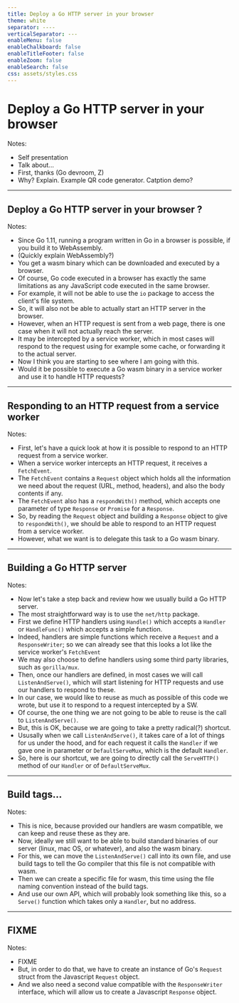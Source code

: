 ```yaml
---
title: Deploy a Go HTTP server in your browser
theme: white
separator: ----
verticalSeparator: ---
enableMenu: false
enableChalkboard: false
enableTitleFooter: false
enableZoom: false
enableSearch: false
css: assets/styles.css
---
```


# Deploy a Go HTTP server in your browser

Notes:
- Self presentation
- Talk about...
- First, thanks (Go devroom, Z)
- Why? Explain. Example QR code generator. Catption demo?

---

## Deploy a Go HTTP server in your browser ?

Notes:
- Since Go 1.11, running a program written in Go in a browser is possible, if you build it to WebAssembly.
- (Quickly explain WebAssembly?)
- You get a wasm binary which can be downloaded and executed by a browser.
- Of course, Go code executed in a browser has exactly the same limitations as any JavaScript code executed in the same browser.
- For example, it will not be able to use the `io` package to access the client's file system.
- So, it will also not be able to actually start an HTTP server in the browser.
- However, when an HTTP request is sent from a web page, there is one case when it will not actually reach the server.
- It may be intercepted by a service worker, which in most cases will respond to the request using for example some cache, or forwarding it to the actual server.
- Now I think you are starting to see where I am going with this.
- Would it be possible to execute a Go wasm binary in a service worker and use it to handle HTTP requests?

---

## Responding to an HTTP request from a service worker

Notes:
- First, let's have a quick look at how it is possible to respond to an HTTP request from a service worker.
- When a service worker intercepts an HTTP request, it receives a `FetchEvent`.
- The `FetchEvent` contains a `Request` object which holds all the information we need about the request (URL, method, headers), and also the body contents if any.
- The `FetchEvent` also has a `respondWith()` method, which accepts one parameter of type `Response` or `Promise` for a `Response`.
- So, by reading the `Request` object and building a `Response` object to give to `respondWith()`, we should be able to respond to an HTTP request from a service worker.
- However, what we want is to delegate this task to a Go wasm binary.

---

## Building a Go HTTP server

Notes:
- Now let's take a step back and review how we usually build a Go HTTP server.
- The most straightforward way is to use the `net/http` package.
- First we define HTTP handlers using `Handle()` which accepts a `Handler` or `HandleFunc()` which accepts a simple function.
- Indeed, handlers are simple functions which receive a `Request` and a `ResponseWriter`; so we can already see that this looks a lot like the service worker's `FetchEvent`
- We may also choose to define handlers using some third party libraries, such as `gorilla/mux`.
- Then, once our handlers are defined, in most cases we will call `ListenAndServe()`, which will start listening for HTTP requests and use our handlers to respond to these.
- In our case, we would like to reuse as much as possible of this code we wrote, but use it to respond to a request intercepted by a SW.
- Of course, the one thing we are not going to be able to reuse is the call to `ListenAndServe()`.
- But, this is OK, because we are going to take a pretty radical(?) shortcut.
- Ususally when we call `ListenAndServe()`, it takes care of a lot of things for us under the hood, and for each request it calls the `Handler` if we gave one in parameter or `DefaultServeMux`, which is the default `Handler`.
- So, here is our shortcut, we are going to directly call the `ServeHTTP()` method of our `Handler` or of `DefaultServeMux`.

---

## Build tags...

Notes:
- This is nice, because provided our handlers are wasm compatible, we can keep and reuse these as they are.
- Now, ideally we still want to be able to build standard binaries of our server (linux, mac OS, or whatever), and also the wasm binary.
- For this, we can move the `ListenAndServe()` call into its own file, and use build tags to tell the Go compiler that this file is not compatible with wasm.
- Then we can create a specific file for wasm, this time using the file naming convention instead of the build tags.
- And use our own API, which will probably look something like this, so a `Serve()` function which takes only a `Handler`, but no address.

---

## FIXME

Notes:
- FIXME
- But, in order to do that, we have to create an instance of Go's `Request` struct from the Javascript `Request` object.
- And we also need a second value compatible with the `ResponseWriter` interface, which will allow us to create a Javascript `Response` object.
